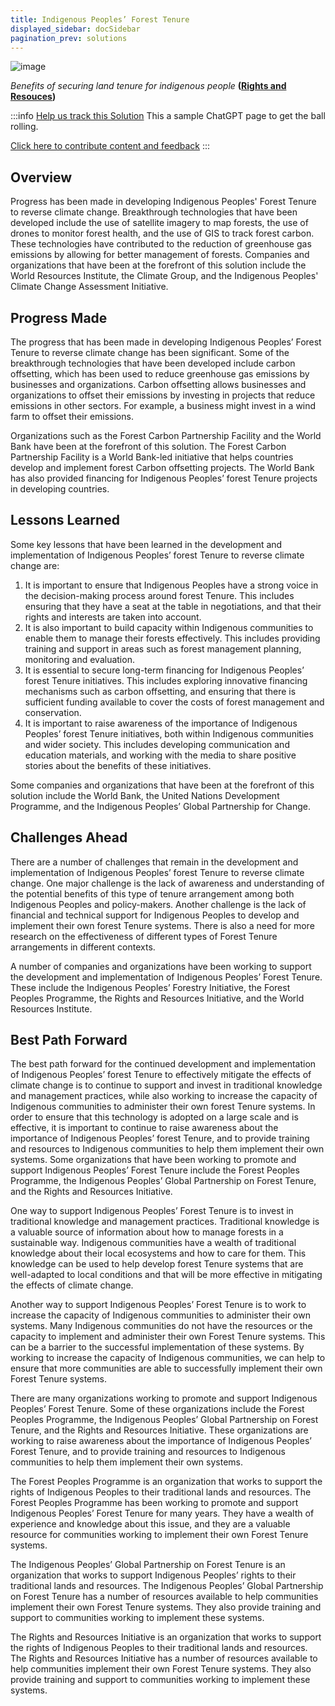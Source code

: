 ```yaml
---
title: Indigenous Peoples’ Forest Tenure
displayed_sidebar: docSidebar
pagination_prev: solutions
---
```

![image](/../static/img/indigenous-peoples-forest-tenure.jpg)

*Benefits of securing land tenure for indigenous people* **([Rights and Resouces](https://rightsandresources.org/learnmore/))**

:::info [Help us track this Solution](contribute)
This a sample ChatGPT page to get the ball rolling.

[Click here to contribute content and feedback](contribute)
:::

## Overview

Progress has been made in developing Indigenous Peoples' Forest Tenure to reverse climate change. Breakthrough technologies that have been developed include the use of satellite imagery to map forests, the use of drones to monitor forest health, and the use of GIS to track forest carbon. These technologies have contributed to the reduction of greenhouse gas emissions by allowing for better management of forests. Companies and organizations that have been at the forefront of this solution include the World Resources Institute, the Climate Group, and the Indigenous Peoples' Climate Change Assessment Initiative.

## Progress Made

The progress that has been made in developing Indigenous Peoples’ Forest Tenure to reverse climate change has been significant. Some of the breakthrough technologies that have been developed include carbon offsetting, which has been used to reduce greenhouse gas emissions by businesses and organizations. Carbon offsetting allows businesses and organizations to offset their emissions by investing in projects that reduce emissions in other sectors. For example, a business might invest in a wind farm to offset their emissions.

Organizations such as the Forest Carbon Partnership Facility and the World Bank have been at the forefront of this solution. The Forest Carbon Partnership Facility is a World Bank-led initiative that helps countries develop and implement forest Carbon offsetting projects. The World Bank has also provided financing for Indigenous Peoples’ forest Tenure projects in developing countries.

## Lessons Learned

Some key lessons that have been learned in the development and implementation of Indigenous Peoples’ forest Tenure to reverse climate change are:

1. It is important to ensure that Indigenous Peoples have a strong voice in the decision-making process around forest Tenure. This includes ensuring that they have a seat at the table in negotiations, and that their rights and interests are taken into account.
2. It is also important to build capacity within Indigenous communities to enable them to manage their forests effectively. This includes providing training and support in areas such as forest management planning, monitoring and evaluation.
3. It is essential to secure long-term financing for Indigenous Peoples’ forest Tenure initiatives. This includes exploring innovative financing mechanisms such as carbon offsetting, and ensuring that there is sufficient funding available to cover the costs of forest management and conservation.
4. It is important to raise awareness of the importance of Indigenous Peoples’ forest Tenure initiatives, both within Indigenous communities and wider society. This includes developing communication and education materials, and working with the media to share positive stories about the benefits of these initiatives.

Some companies and organizations that have been at the forefront of this solution include the World Bank, the United Nations Development Programme, and the Indigenous Peoples’ Global Partnership for Change.

## Challenges Ahead

There are a number of challenges that remain in the development and implementation of Indigenous Peoples’ forest Tenure to reverse climate change. One major challenge is the lack of awareness and understanding of the potential benefits of this type of tenure arrangement among both Indigenous Peoples and policy-makers. Another challenge is the lack of financial and technical support for Indigenous Peoples to develop and implement their own forest Tenure systems. There is also a need for more research on the effectiveness of different types of Forest Tenure arrangements in different contexts.

A number of companies and organizations have been working to support the development and implementation of Indigenous Peoples’ Forest Tenure. These include the Indigenous Peoples’ Forestry Initiative, the Forest Peoples Programme, the Rights and Resources Initiative, and the World Resources Institute.

## Best Path Forward

The best path forward for the continued development and implementation of Indigenous Peoples’ forest Tenure to effectively mitigate the effects of climate change is to continue to support and invest in traditional knowledge and management practices, while also working to increase the capacity of Indigenous communities to administer their own forest Tenure systems. In order to ensure that this technology is adopted on a large scale and is effective, it is important to continue to raise awareness about the importance of Indigenous Peoples’ forest Tenure, and to provide training and resources to Indigenous communities to help them implement their own systems. Some organizations that have been working to promote and support Indigenous Peoples’ Forest Tenure include the Forest Peoples Programme, the Indigenous Peoples’ Global Partnership on Forest Tenure, and the Rights and Resources Initiative.

One way to support Indigenous Peoples’ Forest Tenure is to invest in traditional knowledge and management practices. Traditional knowledge is a valuable source of information about how to manage forests in a sustainable way. Indigenous communities have a wealth of traditional knowledge about their local ecosystems and how to care for them. This knowledge can be used to help develop forest Tenure systems that are well-adapted to local conditions and that will be more effective in mitigating the effects of climate change.

Another way to support Indigenous Peoples’ Forest Tenure is to work to increase the capacity of Indigenous communities to administer their own systems. Many Indigenous communities do not have the resources or the capacity to implement and administer their own Forest Tenure systems. This can be a barrier to the successful implementation of these systems. By working to increase the capacity of Indigenous communities, we can help to ensure that more communities are able to successfully implement their own Forest Tenure systems.

There are many organizations working to promote and support Indigenous Peoples’ Forest Tenure. Some of these organizations include the Forest Peoples Programme, the Indigenous Peoples’ Global Partnership on Forest Tenure, and the Rights and Resources Initiative. These organizations are working to raise awareness about the importance of Indigenous Peoples’ Forest Tenure, and to provide training and resources to Indigenous communities to help them implement their own systems.

The Forest Peoples Programme is an organization that works to support the rights of Indigenous Peoples to their traditional lands and resources. The Forest Peoples Programme has been working to promote and support Indigenous Peoples’ Forest Tenure for many years. They have a wealth of experience and knowledge about this issue, and they are a valuable resource for communities working to implement their own Forest Tenure systems.

The Indigenous Peoples’ Global Partnership on Forest Tenure is an organization that works to support Indigenous Peoples’ rights to their traditional lands and resources. The Indigenous Peoples’ Global Partnership on Forest Tenure has a number of resources available to help communities implement their own Forest Tenure systems. They also provide training and support to communities working to implement these systems.

The Rights and Resources Initiative is an organization that works to support the rights of Indigenous Peoples to their traditional lands and resources. The Rights and Resources Initiative has a number of resources available to help communities implement their own Forest Tenure systems. They also provide training and support to communities working to implement these systems.